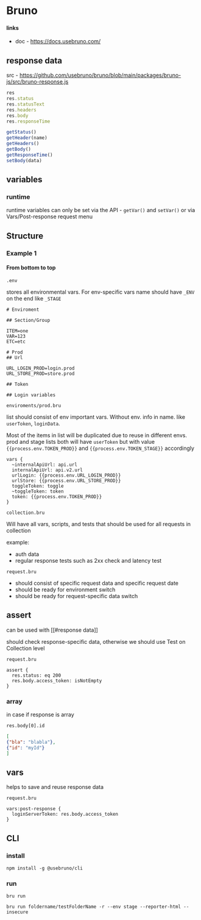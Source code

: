 # Bruno

#### links

- doc - https://docs.usebruno.com/

## response data

src - https://github.com/usebruno/bruno/blob/main/packages/bruno-js/src/bruno-response.js

```js
res
res.status
res.statusText
res.headers
res.body
res.responseTime

getStatus()
getHeader(name)
getHeaders() 
getBody()
getResponseTime() 
setBody(data) 
```

## variables

### runtime

 runtime variables can only be set via the API - `getVar()` and `setVar()` or via Vars/Post-response request menu

## Structure

### Example 1

#### From bottom to top

`.env`

stores all environmental vars. For env-specific vars name should have `_ENV` on the end like `_STAGE`

```.env
# Enviroment

## Section/Group

ITEM=one
VAR=123
ETC=etc

# Prod
## Url

URL_LOGIN_PROD=login.prod
URL_STORE_PROD=store.prod

## Token

## Login variables
```

`enviroments/prod.bru`

list should consist of env important vars. Without env. info in name. like `userToken`, `loginData`.  

Most of the items in list will be duplicated due to reuse in different envs. prod and stage lists both will have `userToken` but with value `{{process.env.TOKEN_PROD}}` and `{{process.env.TOKEN_STAGE}}` accordingly

```.bru
vars {
  ~internalApiUrl: api.url
  internalApiUrl: api.v2.url
  urlLogin: {{process.env.URL_LOGIN_PROD}}
  urlStore: {{process.env.URL_STORE_PROD}}
  toggleToken: toggle
  ~toggleToken: token
  token: {{process.env.TOKEN_PROD}}
}
```

`collection.bru`

Will have all vars, scripts, and tests that should be used for all requests in collection

example:

- auth data
- regular response tests such as 2xx check and latency test

`request.bru`

- should consist of specific request data and specific request date
- should be ready for environment switch
- should be ready for request-specific data switch

## assert

can be used with [[#response data]]

should check response-specific data, otherwise we should use Test on Collection level

`request.bru`

```bru
assert {
  res.status: eq 200
  res.body.access_token: isNotEmpty
}
```

### array

in case if response is array

`res.body[0].id`

```json
[
{"bla": "blabla"},
{"id": "myId"}
]
```

## vars

helps to save and reuse response data

`request.bru`

```bru
vars:post-response {
  loginServerToken: res.body.access_token
}
```

## CLI

### install

```shell
npm install -g @usebruno/cli
```

### run

```shell
bru run

bru run foldername/testFolderName -r --env stage --reporter-html --insecure
```